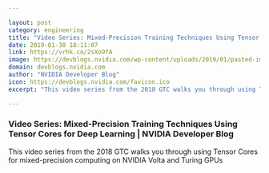 ```yaml
---

layout: post
category: engineering
title: "Video Series: Mixed-Precision Training Techniques Using Tensor Cores for Deep Learning"
date: 2019-01-30 18:11:07
link: https://vrhk.co/2sXo9fA
image: https://devblogs.nvidia.com/wp-content/uploads/2019/01/pasted-image-0-21.png
domain: devblogs.nvidia.com
author: "NVIDIA Developer Blog"
icon: https://devblogs.nvidia.com/favicon.ico
excerpt: "This video series from the 2018 GTC walks you through using Tensor Cores for mixed-precision computing on NVIDIA Volta and Turing GPUs"

---
```


### Video Series: Mixed-Precision Training Techniques Using Tensor Cores for Deep Learning | NVIDIA Developer Blog

This video series from the 2018 GTC walks you through using Tensor Cores for mixed-precision computing on NVIDIA Volta and Turing GPUs